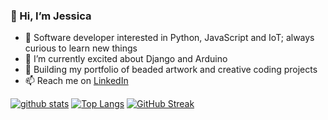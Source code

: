 ### 👋 Hi, I’m Jessica
- 👀  Software developer interested in Python, JavaScript and IoT; always curious to learn new things
- 🌱  I’m currently excited about Django and Arduino
- 💞️  Building my portfolio of beaded artwork and creative coding projects
- 📫  Reach me on <a href="https://www.linkedin.com/in/jessicakincaid" target="_blank">LinkedIn</a>

[![github stats](https://github-readme-stats.vercel.app/api?username=j-kincaid&theme=dark)](https://github.com/j-kincaid/github-readme-stats)
[![Top Langs](https://github-readme-stats.vercel.app/api/top-langs/?username=j-kincaid)](https://github.com/j-kincaid/github-readme-stats)
[![GitHub Streak](https://github-readme-streak-stats.herokuapp.com?user=j-kincaid&theme=dark&date_format=M%20j%5B%2C%20Y%5D)](https://git.io/streak-stats)
<!---
j-kincaid/j-kincaid is a ✨ special ✨ repository because its `README.md` (this file) appears on your GitHub profile.
You can click the Preview link to take a look at your changes.
--->
